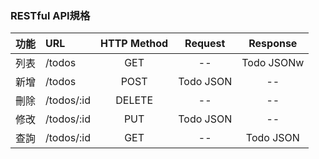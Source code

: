 ### RESTful API規格

功能|     URL   |HTTP Method |Request   | Response
:---|:---------|:----------:|:--------:|:---------:
列表| /todos    | GET        | --       | Todo JSONw
新增| /todos    | POST       | Todo JSON| --
刪除| /todos/:id| DELETE     | --       | --
修改| /todos/:id| PUT        | Todo JSON| --
查詢| /todos/:id| GET        | --       | Todo JSON
